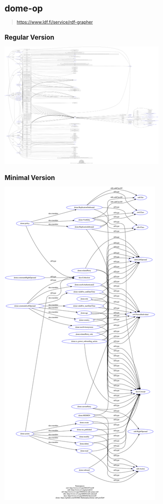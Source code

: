 # dome-op

> https://www.ldf.fi/service/rdf-grapher

## Regular Version

![](img/dome-op.svg)

## Minimal Version

![](img/dome-op.min.svg)